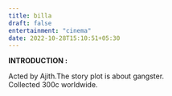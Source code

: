 ```yaml
---
title: billa
draft: false
entertainment: "cinema"
date: 2022-10-28T15:10:51+05:30
---
```


**INTRODUCTION :**  

Acted by Ajith.The story plot is about gangster.  
Collected 300c worldwide.